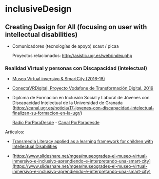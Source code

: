 # inclusiveDesign
Creating Design for All (focusing on user with intellectual disabilities) 
----


- Comunicadores  (tecnologías de apoyo)  scaut / picaa 

  Proyectos relacionados: http://asistic.ugr.es/web/index.php 


### Realidad Virtual y personas con Discapacidad (intelectual) 

- [Museo Virtual inversivo & SmartCity (2016-18)](http://www.emadridnet.org/index.php/es/28-eventos-y-seminarios/535-museogrades-el-museo-virtual-inmersivo-e-inclusivo-aprendiendo-e-interpretando-una-smart-city)

- [ConectaVRDigital, Proyecto Vodafone de Transformación Digital, 2019](https://www.slideshare.net/mgea/conectavrdigital-conectados-por-la-accesibilidad)

  
 - Diploma de Formación en Inclusión Social y Laboral de Jóvenes con Discapacidad Intelectual de la Universidad de Granada 
 (https://canal.ugr.es/noticia/17-jovenes-con-discapacidad-intelectual-finalizan-su-formacion-en-la-ugr/) 

   [Radio PorParaDesde](http://utopolis.ugr.es/porparadesde/) - [Canal PorParadesde](https://www.youtube.com/channel/UCQchZ-MTxcCF3i7qUAnDdAw/videos?disable_polymer=1)



Articulos: 

- [Transmedia Literacy applied as a learning framework for children with Intellectual Disabilities](https://www.slideshare.net/mgea/transmedia-literacy-applied-as-a-learning-framework-for-children-with-intellectual-disabilities)

- [https://www.slideshare.net/mgea/museogrades-el-museo-virtual-inmersivo-e-inclusivo-aprendiendo-e-interpretando-una-smart-city](https://www.slideshare.net/mgea/museogrades-el-museo-virtual-inmersivo-e-inclusivo-aprendiendo-e-interpretando-una-smart-city)




